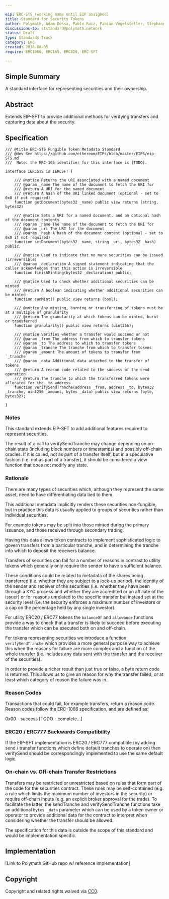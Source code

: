 ```yaml
---

eip: ERC-STS (working name until EIP assigned)
title: Standard for Security Tokens
author: Polymath, Adam Dossa, Pablo Ruiz, Fabian Vogelsteller, Stephane Gosselin
discussions-to: ststandard@polymath.network
status: Draft
type: Standards Track
category: ERC
created: 2018-08-05
require: ERC1066, ERC165, ERC820, ERC-SFT

---
```


## Simple Summary

A standard interface for representing securities and their ownership.

## Abstract

Extends EIP-SFT to provide additional methods for verifying transfers and capturing data about the security.

## Specification

```
/// @title ERC-STS Fungible Token Metadata Standard
/// @dev See https://github.com/ethereum/EIPs/blob/master/EIPS/eip-STS.md
///  Note: the ERC-165 identifier for this interface is [TODO].

interface IERCSTS is IERCSFT {

    /// @notice Returns the URI associated with a named document
    /// @param _name The name of the document to fetch the URI for
    /// @return A URI for the named document
    /// @return A hash of the URI linked document (optional - set to 0x0 if not required)
    function getDocument(bytes32 _name) public view returns (string, bytes32)

    /// @notice Sets a URI for a named document, and an optional hash of the document contents
    /// @param _name The name of the document to fetch the URI for
    /// @param _uri The URI for the document
    /// @param _hash A hash of the document content (optional - set to 0x0 if not required)
    function setDocument(bytes32 _name, string _uri, bytes32 _hash) public;

    /// @notice Used to indicate that no more securities can be issued (irreversible)
    /// @param _declaration A signed statement indicating that the caller acknowledges that this action is irreversible
    function finishMinting(bytes32 _declaration) public;

    /// @notice Used to check whether additional securities can be minted
    /// @return A boolean indicating whether additional securities can be minted
    function canMint() public view returns (bool);

    /// @notice Any minting, burning or transferring of tokens must be at a multiple of granularity
    /// @return The granularity at which tokens can be minted, burnt or transferred
    function granularity() public view returns (uint256);

    /// @notice Verifies whether a transfer would succeed or not
    /// @param _from The address from which to transfer tokens
    /// @param _to The address to which to transfer tokens
    /// @param _tranche The tranche from which to transfer tokens
    /// @param _amount The amount of tokens to transfer from `_tranche`
    /// @param _data Additional data attached to the transfer of tokens
    /// @return A reason code related to the success of the send operation
    /// @return The tranche to which the transferred tokens were allocated for the _to address
    function verifySendTranche(address _from, address _to, bytes32 _tranche, uint256 _amount, bytes _data) public view returns (byte, bytes32);

}
```

### Notes

This standard extends EIP-SFT to add additional features required to represent securities.

The result of a call to verifySendTranche may change depending on on-chain state (including block numbers or timestamps) and possibly off-chain oracles. If it is called, not as part of a transfer itself, but in a speculative fashion (i.e. not as part of a transfer), it should be considered a view function that does not modify any state.

### Rationale

There are many types of securities which, although they represent the same asset, need to have differentiating data tied to them.

This additional metadata implicitly renders these securities non-fungible, but in practice this data is usually applied to groups of securities rather than individual securities.

For example tokens may be split into those minted during the primary issuance, and those received through secondary trading.

Having this data allows token contracts to implement sophisticated logic to govern transfers from a particular tranche, and in determining the tranche into which to deposit the receivers balance.

Transfers of securities can fail for a number of reasons in contrast to utility tokens which generally only require the sender to have a sufficient balance.

These conditions could be related to metadata of the shares being transferred (i.e. whether they are subject to a lock-up period), the identity of the sender and receiver of the securities (i.e. whether they have been through a KYC process and whether they are accredited or an affiliate of the issuer) or for reasons unrelated to the specific transfer but instead set at the security level (i.e. the security enforces a maximum number of investors or a cap on the percentage held by any single investor).

For utility ERC20 / ERC77 tokens the `balanceOf` and `allowance` functions provide a way to check that a transfer is likely to succeed before executing the transfer which can be executed both on and off-chain.

For tokens representing securities we introduce a function `verifySendTranche` which provides a more general purpose way to achieve this when the reasons for failure are more complex and a function of the whole transfer (i.e. includes any data sent with the transfer and the receiver of the securities).

In order to provide a richer result than just true or false, a byte return code is returned. This allows us to give an reason for why the transfer failed, or at least which category of reason the failure was in.

### Reason Codes

Transactions that could fail, for example transfers, return a reason code. Reason codes follow the ERC-1066 specification, and are defined as:  

0x00 - success
[TODO - complete...]

### ERC20 / ERC777 Backwards Compatibility

If the EIP-SFT implementation is ERC20 / ERC777 compatible (by adding send / transfer functions which define default tranches to operate on) then verifySend should be correspondingly implemented to use the same default logic.

### On-chain vs. Off-chain Transfer Restrictions

Transfers may be restricted or unrestricted based on rules that form part of the code for the securities contract. These rules may be self-contained (e.g. a rule which limits the maximum number of investors in the security) or require off-chain inputs (e.g. an explicit broker approval for the trade). To facilitate the latter, the sendTranche and verifySendTranche functions take an additional `bytes _data` parameter which can be used by a token owner or operator to provide additional data for the contract to interpret when considering whether the transfer should be allowed.

The specification for this data is outside the scope of this standard and would be implementation specific.

## Implementation
[Link to Polymath GitHub repo w/ reference implementation]

## Copyright
Copyright and related rights waived via [CC0](https://creativecommons.org/publicdomain/zero/1.0/).
